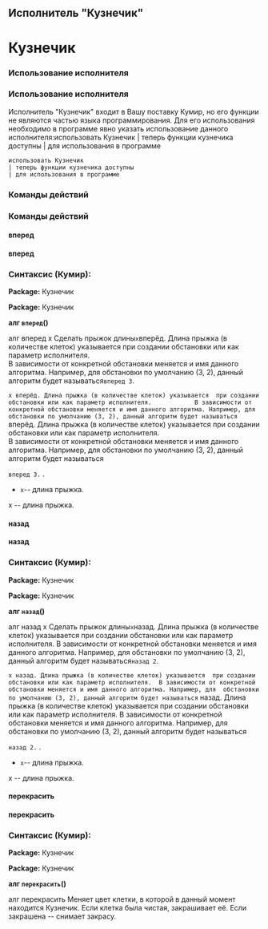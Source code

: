 ## Исполнитель "Кузнечик"

# Кузнечик

### Использование исполнителя

### Использование исполнителя

Исполнитель "Кузнечик" входит в Вашу поставку Кумир, но его функции не являются частью языка 
		программирования. Для его использования необходимо в программе явно указать использование данного исполнителя:использовать Кузнечик
| теперь функции кузнечика доступны
| для использования в программе

```кумир
использовать Кузнечик
| теперь функции кузнечика доступны
| для использования в программе
```

### Команды действий

### Команды действий

#### вперед

#### вперед

### Синтаксис (Кумир):

**Package:** Кузнечик

**Package:** Кузнечик

**алг `вперед`()**

алг
вперед
х
Сделать прыжок длины`x`вперёд. Длина прыжка (в количестве клеток) указывается 
			при создании обстановки или как параметр исполнителя. 			
			В зависимости от конкретной обстановки меняется и имя данного алгоритма. Например, для 
			обстановки по умолчанию (3, 2), данный алгоритм будет называться`вперед 3`.

`x вперёд. Длина прыжка (в количестве клеток) указывается 
			при создании обстановки или как параметр исполнителя. 			
			В зависимости от конкретной обстановки меняется и имя данного алгоритма. Например, для 
			обстановки по умолчанию (3, 2), данный алгоритм будет называться`
вперёд. Длина прыжка (в количестве клеток) указывается 
			при создании обстановки или как параметр исполнителя. 			
			В зависимости от конкретной обстановки меняется и имя данного алгоритма. Например, для 
			обстановки по умолчанию (3, 2), данный алгоритм будет называться

`вперед 3.`
.


- `х`-- длина прыжка.

х
-- длина прыжка.

#### назад

#### назад

### Синтаксис (Кумир):

**Package:** Кузнечик

**Package:** Кузнечик

**алг `назад`()**

алг
назад
х
Сделать прыжок длины`x`назад. Длина прыжка (в количестве клеток) указывается 
			при создании обстановки или как параметр исполнителя. 
			В зависимости от конкретной обстановки меняется и имя данного алгоритма. Например, для 
			обстановки по умолчанию (3, 2), данный алгоритм будет называться`назад 2`.

`x назад. Длина прыжка (в количестве клеток) указывается 
			при создании обстановки или как параметр исполнителя. 
			В зависимости от конкретной обстановки меняется и имя данного алгоритма. Например, для 
			обстановки по умолчанию (3, 2), данный алгоритм будет называться`
назад. Длина прыжка (в количестве клеток) указывается 
			при создании обстановки или как параметр исполнителя. 
			В зависимости от конкретной обстановки меняется и имя данного алгоритма. Например, для 
			обстановки по умолчанию (3, 2), данный алгоритм будет называться

`назад 2.`
.


- `х`-- длина прыжка.

х
-- длина прыжка.

#### перекрасить

#### перекрасить

### Синтаксис (Кумир):

**Package:** Кузнечик

**Package:** Кузнечик

**алг `перекрасить`()**

алг
перекрасить
Меняет цвет клетки, в которой в данный момент находится Кузнечик. Если клетка была чистая, 
		закрашивает её. Если закрашена -- снимает закрасу.